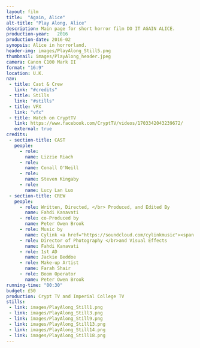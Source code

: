 ```yaml
---
layout: film
title:  "Again, Alice"
alt-title: "Play Along, Alice"
description: Main page for short horror film DO IT AGAIN ALICE.
production-year:   2016
production-date: 2016-02
synopsis: Alice in horrorland.
header-img: images/PlayAlong_Still5.png
thumbnail: images/PlayAlong_header.jpeg
camera: Canon C100 Mark II
format: "16:9"
location: U.K.
nav:
 - title: Cast & Crew
   link: "#credits"
 - title: Stills
   link: "#stills"
 - title: VFX
   link: "vfx"  
 - title: Watch on CryptTV
   link: https://www.facebook.com/CryptTV/videos/1703342043239672/
   external: true
credits:
 - section-title: CAST
   people: 
     - role:
       name: Lizzie Riach
     - role:
       name: Conall O'Neill
     - role:
       name: Steven Kingaby
     - role:
       name: Lucy Lan Luo
 - section-title: CREW
   people: 
     - role: Written, Directed, </br> Produced, and Edited By
       name: Fahdi Kanavati
     - role: co-Produced by
       name: Peter Owen Brook
     - role: Music by
       name: Cylink <a href="https://soundcloud.com/cylinkmusic"><span class="glyphicon glyphicon-music"></span></a>
     - role: Director of Photography </br>and Visual Effects
       name: Fahdi Kanavati
     - role: 1st AD
       name: Jackie Beddoe
     - role: Make-up Artist
       name: Farah Shair
     - role: Boom Operator
       name: Peter Owen Brook
running-time: "00:30"
budget: £50
production: Crypt TV and Imperial College TV
stills:
 - link: images/PlayAlong_Still1.png
 - link: images/PlayAlong_Still3.png
 - link: images/PlayAlong_Still9.png
 - link: images/PlayAlong_Still13.png
 - link: images/PlayAlong_Still14.png
 - link: images/PlayAlong_Still18.png
---
```



<script type="application/ld+json">
{
  "@context" : "http://schema.org",
  "@type" : "Movie",
  "name" : "Again, Alice",
  "image" : "https://fk128.github.io/short-films/play-along-alice/images/PlayAlong_Still5.png",
  "actor" : [ {
    "@type" : "Person",
    "name" : "Lizzie Riach"
  }, {
    "@type" : "Person",
    "name" : "Conall O'Neill"
  }, {
    "@type" : "Person",
    "name" : "Steven Kingaby"
  }, {
    "@type" : "Person",
    "name" : "Lucy Lan Luo"
  } ],
  "director" : {
    "@type" : "Person",
    "name" : "Fahdi Kanavati"
  }
}
</script>